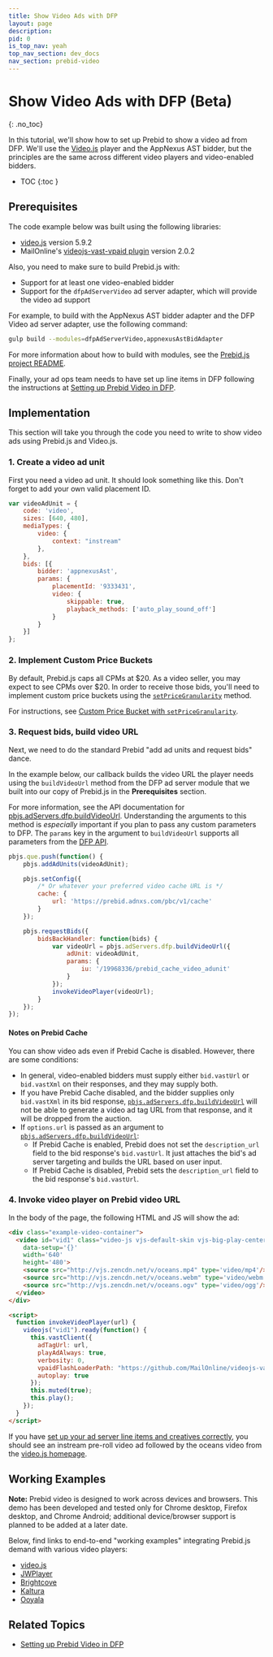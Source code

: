 ```yaml
---
title: Show Video Ads with DFP
layout: page
description: 
pid: 0
is_top_nav: yeah
top_nav_section: dev_docs
nav_section: prebid-video
---
```


<div class="bs-docs-section" markdown="1">

# Show Video Ads with DFP (Beta)
{: .no_toc}

In this tutorial, we'll show how to set up Prebid to show a video ad
from DFP.  We'll use the [Video.js](http://videojs.com/) player and
the AppNexus AST bidder, but the principles are the same across
different video players and video-enabled bidders.

* TOC
{:toc }

## Prerequisites

The code example below was built using the following libraries:

+ [video.js](http://videojs.com/) version 5.9.2
+ MailOnline's [videojs-vast-vpaid plugin](https://github.com/MailOnline/videojs-vast-vpaid) version 2.0.2

Also, you need to make sure to build Prebid.js with:

+ Support for at least one video-enabled bidder
+ Support for the `dfpAdServerVideo` ad server adapter, which will provide the video ad support

For example, to build with the AppNexus AST bidder adapter and the DFP
Video ad server adapter, use the following command:

```bash
gulp build --modules=dfpAdServerVideo,appnexusAstBidAdapter
```

For more information about how to build with modules, see the [Prebid.js project README](https://github.com/prebid/Prebid.js/blob/master/README.md#build-optimization).

Finally, your ad ops team needs to have set up line items in DFP
following the instructions at
[Setting up Prebid Video in DFP]({{site.baseurl}}/adops/setting-up-prebid-video-in-dfp.html).

## Implementation

This section will take you through the code you need to write to show
video ads using Prebid.js and Video.js.

### 1. Create a video ad unit

First you need a video ad unit.  It should look something like this.
Don't forget to add your own valid placement ID.

```javascript
var videoAdUnit = {
    code: 'video',
    sizes: [640, 480],
    mediaTypes: {
        video: {
            context: "instream"
        },
    },
    bids: [{
        bidder: 'appnexusAst',
        params: {
            placementId: '9333431',
            video: {
                skippable: true,
                playback_methods: ['auto_play_sound_off']
            }
        }
    }]
};
```

### 2. Implement Custom Price Buckets

By default, Prebid.js caps all CPMs at $20.  As a video seller, you may expect to see CPMs over $20.  In order to receive those bids, you'll need to implement custom price buckets using the [`setPriceGranularity`]({{site.baseurl}}/dev-docs/publisher-api-reference.html#customCPMObject) method.

For instructions, see [Custom Price Bucket with `setPriceGranularity`]({{site.baseurl}}/dev-docs/examples/custom-price-bucket-using-setpricegranularity.html).

### 3. Request bids, build video URL

Next, we need to do the standard Prebid "add ad units and request bids" dance.

In the example below, our callback builds the video URL the player needs using the `buildVideoUrl` method from the DFP ad server module that we built into our copy of Prebid.js in the **Prerequisites** section.

For more information, see the API documentation for [pbjs.adServers.dfp.buildVideoUrl]({{site.baseurl}}/dev-docs/publisher-api-reference.html#module_pbjs.adServers.dfp.buildVideoUrl).  Understanding the arguments to this method is *especially* important if you plan to pass any custom parameters to DFP.  The `params` key in the argument to `buildVideoUrl` supports all parameters from the [DFP API](https://support.google.com/dfp_premium/answer/1068325?hl=en).

```javascript
pbjs.que.push(function() {
    pbjs.addAdUnits(videoAdUnit);

    pbjs.setConfig({
        /* Or whatever your preferred video cache URL is */
        cache: {
            url: 'https://prebid.adnxs.com/pbc/v1/cache'
        }
    });

    pbjs.requestBids({
        bidsBackHandler: function(bids) {
            var videoUrl = pbjs.adServers.dfp.buildVideoUrl({
                adUnit: videoAdUnit,
                params: {
                    iu: '/19968336/prebid_cache_video_adunit'
                }
            });
            invokeVideoPlayer(videoUrl);
        }
    });
});
```

#### Notes on Prebid Cache

You can show video ads even if Prebid Cache is disabled.  However, there are some conditions:

+ In general, video-enabled bidders must supply either `bid.vastUrl` or `bid.vastXml` on their responses, and they may supply both.
+ If you have Prebid Cache disabled, and the bidder supplies only `bid.vastXml` in its bid response, [`pbjs.adServers.dfp.buildVideoUrl`]({{site.baseurl}}/dev-docs/publisher-api-reference.html#module_pbjs.adServers.dfp.buildVideoUrl) will not be able to generate a video ad tag URL from that response, and it will be dropped from the auction.
+ If `options.url` is passed as an argument to [`pbjs.adServers.dfp.buildVideoUrl`]({{site.baseurl}}/dev-docs/publisher-api-reference.html#module_pbjs.adServers.dfp.buildVideoUrl):
    + If Prebid Cache is enabled, Prebid does not set the `description_url` field to the bid response's `bid.vastUrl`. It just attaches the bid's ad server targeting and builds the URL based on user input.
    + If Prebid Cache is disabled, Prebid sets the `description_url` field to the bid response's `bid.vastUrl`.

### 4. Invoke video player on Prebid video URL

In the body of the page, the following HTML and JS will show the ad:

```html
<div class="example-video-container">
  <video id="vid1" class="video-js vjs-default-skin vjs-big-play-centered" controls
    data-setup='{}'
    width='640'
    height='480'>
    <source src="http://vjs.zencdn.net/v/oceans.mp4" type='video/mp4'/>
    <source src="http://vjs.zencdn.net/v/oceans.webm" type='video/webm'/>
    <source src="http://vjs.zencdn.net/v/oceans.ogv" type='video/ogg'/>
  </video>
</div>

<script>
  function invokeVideoPlayer(url) {
    videojs("vid1").ready(function() {
      this.vastClient({
        adTagUrl: url,
        playAdAlways: true,
        verbosity: 0,
        vpaidFlashLoaderPath: "https://github.com/MailOnline/videojs-vast-vpaid/blob/RELEASE/bin/VPAIDFlash.swf?raw=true",
        autoplay: true
      });
      this.muted(true);
      this.play();
    });
  }
</script>
```

If you have [set up your ad server line items and creatives correctly]({{site.baseurl}}/adops/setting-up-prebid-video-in-dfp.html), you should see an instream pre-roll video ad followed by the oceans video from the [video.js homepage](http://videojs.com/).

## Working Examples

**Note:** Prebid video is designed to work across devices and browsers. This demo has been developed and tested only for Chrome desktop, Firefox desktop, and Chrome Android; additional device/browser support is planned to be added at a later date.

Below, find links to end-to-end "working examples" integrating Prebid.js demand with various video players:

+ [video.js]({{site.github.url}}/examples/video/videojs-demo.html)
+ [JWPlayer]({{site.github.url}}/examples/video/jwPlayerPrebid.html)
+ [Brightcove]({{site.github.url}}/examples/video/bc-demo.html)
+ [Kaltura]({{site.github.url}}/examples/video/klt-demo.html)
+ [Ooyala]({{site.github.url}}/examples/video/ooyala-demo.html)

## Related Topics

+ [Setting up Prebid Video in DFP]({{site.baseurl}}/adops/setting-up-prebid-video-in-dfp.html)

</div>
